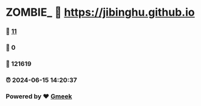 # ZOMBIE_ :link: https://jibinghu.github.io 
### :page_facing_up: [11](https://jibinghu.github.io/tag.html) 
### :speech_balloon: 0 
### :hibiscus: 121619 
### :alarm_clock: 2024-06-15 14:20:37 
### Powered by :heart: [Gmeek](https://github.com/Meekdai/Gmeek)
